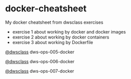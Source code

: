 # docker-cheatsheet

My docker cheatsheet from dwsclass exercises 

* exercise 1  about working by docker and docker images
* exercise 2  about working by docker containers
* exercise 3  about working by Dockerfile

[@dwsclass](https://github.com/dwsclass) dws-ops-005-docker

[@dwsclass](https://github.com/dwsclass) dws-ops-006-docker

[@dwsclass](https://github.com/dwsclass) dws-ops-007-docker

